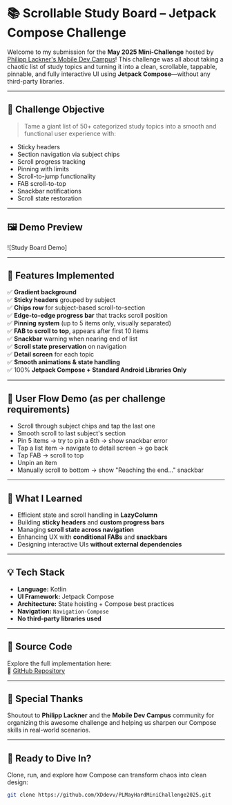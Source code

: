 # 📚 Scrollable Study Board – Jetpack Compose Challenge

Welcome to my submission for the **May 2025 Mini-Challenge** hosted by [Philipp Lackner's Mobile Dev Campus](https://pl-coding.com/campus)! This challenge was all about taking a chaotic list of study topics and turning it into a clean, scrollable, tappable, pinnable, and fully interactive UI using **Jetpack Compose**—without any third-party libraries.

---

## 🎯 Challenge Objective

> Tame a giant list of 50+ categorized study topics into a smooth and functional user experience with:
- Sticky headers
- Section navigation via subject chips
- Scroll progress tracking
- Pinning with limits
- Scroll-to-jump functionality
- FAB scroll-to-top
- Snackbar notifications
- Scroll state restoration

---

## 🖼️ Demo Preview

[https://github.com/XDdevv/PLMayMiniChallenges2025/blob/master/Screencast%20From%202025-05-15%2014-33-45.mp4]: # (Insert a GIF or image here)
![Study Board Demo]

---

## 🔧 Features Implemented

✅ **Gradient background**  
✅ **Sticky headers** grouped by subject  
✅ **Chips row** for subject-based scroll-to-section  
✅ **Edge-to-edge progress bar** that tracks scroll position  
✅ **Pinning system** (up to 5 items only, visually separated)  
✅ **FAB to scroll to top**, appears after first 10 items  
✅ **Snackbar** warning when nearing end of list  
✅ **Scroll state preservation** on navigation  
✅ **Detail screen** for each topic  
✅ **Smooth animations & state handling**  
✅ 100% **Jetpack Compose + Standard Android Libraries Only**

---

## 🧪 User Flow Demo (as per challenge requirements)

- Scroll through subject chips and tap the last one
- Smooth scroll to last subject's section
- Pin 5 items → try to pin a 6th → show snackbar error
- Tap a list item → navigate to detail screen → go back
- Tap FAB → scroll to top
- Unpin an item
- Manually scroll to bottom → show "Reaching the end..." snackbar

---

## 🧠 What I Learned

- Efficient state and scroll handling in **LazyColumn**
- Building **sticky headers** and **custom progress bars**
- Managing **scroll state across navigation**
- Enhancing UX with **conditional FABs** and **snackbars**
- Designing interactive UIs **without external dependencies**

---

## 💡 Tech Stack

- **Language:** Kotlin  
- **UI Framework:** Jetpack Compose  
- **Architecture:** State hoisting + Compose best practices  
- **Navigation:** `Navigation-Compose`  
- **No third-party libraries used**

---

## 📂 Source Code

Explore the full implementation here:  
🔗 [GitHub Repository](https://github.com/XDdevv/PLMayMiniChallenges2025)

---

## 🙌 Special Thanks

Shoutout to **Philipp Lackner** and the **Mobile Dev Campus** community for organizing this awesome challenge and helping us sharpen our Compose skills in real-world scenarios.

---

## 🚀 Ready to Dive In?

Clone, run, and explore how Compose can transform chaos into clean design:

```bash
git clone https://github.com/XDdevv/PLMayHardMiniChallenge2025.git
